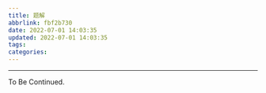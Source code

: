 ```yaml
---
title: 题解
abbrlink: fbf2b730
date: 2022-07-01 14:03:35
updated: 2022-07-01 14:03:35
tags:
categories:
---
```


<!-- more -->

---

To Be Continued.

<!-- Q.E.D. -->
